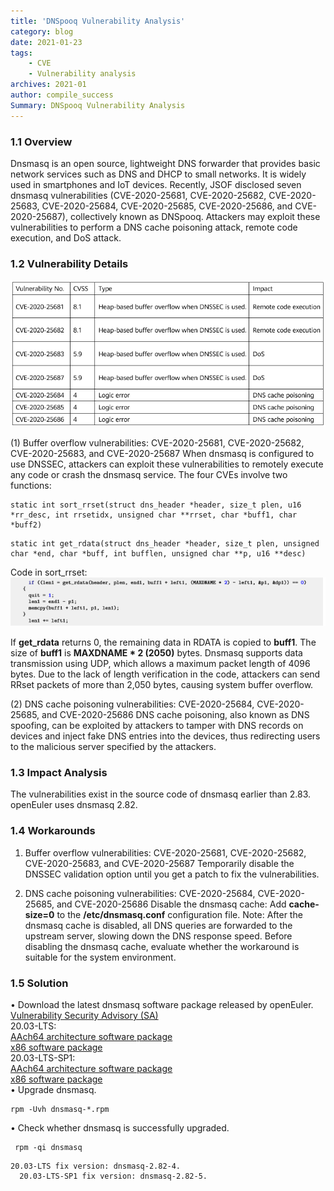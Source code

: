 ```yaml
---
title: 'DNSpooq Vulnerability Analysis'
category: blog 
date: 2021-01-23
tags: 
    - CVE
    - Vulnerability analysis
archives: 2021-01
author: compile_success
Summary: DNSpooq Vulnerability Analysis
---
```


### 1.1	Overview 
Dnsmasq is an open source, lightweight DNS forwarder that provides basic network services such as DNS and DHCP to small networks. It is widely used in smartphones and IoT devices. Recently, JSOF disclosed seven dnsmasq vulnerabilities (CVE-2020-25681, CVE-2020-25682, CVE-2020-25683, CVE-2020-25684, CVE-2020-25685, CVE-2020-25686, and CVE-2020-25687), collectively known as DNSpooq. Attackers may exploit these vulnerabilities to perform a DNS cache poisoning attack, remote code execution, and DoS attack.

### 1.2	Vulnerability Details 

<img src="./2021-01-23-images/1.png">

(1) Buffer overflow vulnerabilities: CVE-2020-25681, CVE-2020-25682, CVE-2020-25683, and CVE-2020-25687  When dnsmasq is configured to use DNSSEC, attackers can exploit these vulnerabilities to remotely execute any code or crash the dnsmasq service. The four CVEs involve two functions: 

```
static int sort_rrset(struct dns_header *header, size_t plen, u16 *rr_desc, int rrsetidx, unsigned char **rrset, char *buff1, char *buff2)
```

```
static int get_rdata(struct dns_header *header, size_t plen, unsigned char *end, char *buff, int bufflen, unsigned char **p, u16 **desc)
```

Code in sort_rrset: 
<img src="./2021-01-23-images/2.png">

 If **get_rdata** returns 0, the remaining data in RDATA is copied to **buff1**. The size of **buff1** is **MAXDNAME * 2 (2050)** bytes. Dnsmasq supports data transmission using UDP, which allows a maximum packet length of 4096 bytes. Due to the lack of length verification in the code, attackers can send RRset packets of more than 2,050 bytes, causing system buffer overflow. 

(2) DNS cache poisoning vulnerabilities: CVE-2020-25684, CVE-2020-25685, and CVE-2020-25686 
DNS cache poisoning, also known as DNS spoofing, can be exploited by attackers to tamper with DNS records on devices and inject fake DNS entries into the devices, thus redirecting users to the malicious server specified by the attackers. 

### 1.3	Impact Analysis

The vulnerabilities exist in the source code of dnsmasq earlier than 2.83. openEuler uses dnsmasq 2.82.

### 1.4	Workarounds

1. Buffer overflow vulnerabilities: CVE-2020-25681, CVE-2020-25682, CVE-2020-25683, and CVE-2020-25687 
Temporarily disable the DNSSEC validation option until you get a patch to fix the vulnerabilities. 

2. DNS cache poisoning vulnerabilities: CVE-2020-25684, CVE-2020-25685, and CVE-2020-25686 
Disable the dnsmasq cache: Add **cache-size=0** to the **/etc/dnsmasq.conf** configuration file.
Note: After the dnsmasq cache is disabled, all DNS queries are forwarded to the upstream server, slowing down the DNS response speed. Before disabling the dnsmasq cache, evaluate whether the workaround is suitable for the system environment. 

### 1.5	Solution

•	Download the latest dnsmasq software package released by openEuler.   
     [Vulnerability Security Advisory (SA)](https://www.openeuler.org/en/security/safety-bulletin/detail.html?id=openEuler-SA-2021-1001)  
	20.03-LTS:   
		[AAch64 architecture software package](https://repo.openeuler.org/openEuler-20.03-LTS/update/aarch64/Packages)   
		[x86 software package](https://repo.openeuler.org/openEuler-20.03-LTS/update/x86_64/Packages)   
	20.03-LTS-SP1:   
		[AAch64 architecture software package](https://repo.openeuler.org/openEuler-20.03-LTS-SP1/update/aarch64/Packages/)   
		[x86 software package](https://repo.openeuler.org/openEuler-20.03-LTS-SP1/update/x86_64/Packages/)   
•	Upgrade dnsmasq.   	 

```
rpm -Uvh dnsmasq-*.rpm
```


•	Check whether dnsmasq is successfully upgraded.   	 

```
 rpm -qi dnsmasq  
```

  	20.03-LTS fix version: dnsmasq-2.82-4. 
	  20.03-LTS-SP1 fix version: dnsmasq-2.82-5.   